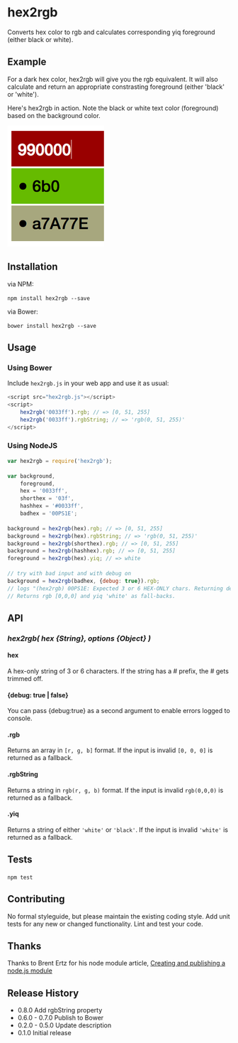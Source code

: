 hex2rgb
=======

Converts hex color to rgb and calculates corresponding yiq foreground (either black or white).


## Example

For a dark hex color, hex2rgb will give you the rgb equivalent. It will also calculate and return an appropriate constrasting foreground (either 'black' or 'white').

Here's hex2rgb in action. Note the black or white text color (foreground) based on the background color.

![example.png](example.png)

## Installation

via NPM:

`npm install hex2rgb --save`

via Bower:

`bower install hex2rgb --save`

## Usage

### Using Bower

Include `hex2rgb.js` in your web app and use it as usual:

```js
<script src="hex2rgb.js"></script>
<script>
	hex2rgb('0033ff').rgb; // => [0, 51, 255]
	hex2rgb('0033ff').rgbString; // => 'rgb(0, 51, 255)'
</script>
```

### Using NodeJS

```js
var hex2rgb = require('hex2rgb');

var background,
	foreground,
	hex = '0033ff',
	shorthex = '03f',
	hashhex = '#0033ff',
	badhex = '00PS1E';

background = hex2rgb(hex).rgb; // => [0, 51, 255]
background = hex2rgb(hex).rgbString; // => 'rgb(0, 51, 255)'
background = hex2rgb(shorthex).rgb; // => [0, 51, 255]
background = hex2rgb(hashhex).rgb; // => [0, 51, 255]
foreground = hex2rgb(hex).yiq; // => white

// try with bad input and with debug on
background = hex2rgb(badhex, {debug: true}).rgb;
// logs "(hex2rgb) 00PS1E: Expected 3 or 6 HEX-ONLY chars. Returning defaults."
// Returns rgb [0,0,0] and yiq 'white' as fall-backs.


```

## API

### *hex2rgb( hex {String}, options {Object} )*

#### hex
A hex-only string of 3 or 6 characters. If the string has a # prefix, the # gets trimmed off.

#### {debug: true | false}

You can pass {debug:true} as a second argument to enable errors logged to console.

#### .rgb
Returns an array in `[r, g, b]` format. If the input is invalid `[0, 0, 0]` is returned as a fallback.

#### .rgbString
Returns a string in `rgb(r, g, b)` format. If the input is invalid `rgb(0,0,0)` is returned as a fallback.

#### .yiq
Returns a string of either `'white'` or `'black'`. If the input is invalid `'white'` is returned as a fallback.

## Tests

`npm test`

## Contributing

No formal styleguide, but please maintain the existing coding style. Add unit tests for any new or changed functionality. Lint and test your code.

## Thanks
Thanks to Brent Ertz for his node module article, [Creating and publishing a node.js module](https://quickleft.com/blog/creating-and-publishing-a-node-js-module/)


## Release History

- 0.8.0 Add rgbString property
- 0.6.0 - 0.7.0 Publish to Bower
- 0.2.0 - 0.5.0 Update description
- 0.1.0 Initial release